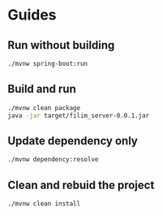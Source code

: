 # Guides

## Run without building
```bash
./mvnw spring-boot:run
```

## Build and run
```bash
./mvnw clean package
java -jar target/filim_server-0.0.1.jar
```

## Update dependency only
```bash
./mvnw dependency:resolve
```

## Clean and rebuid the project
```bash
./mvnw clean install
```